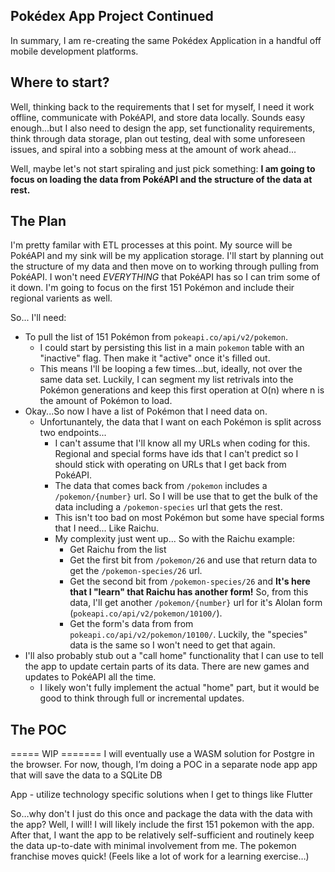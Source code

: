 ## Pokédex App Project Continued
In summary, I am re-creating the same Pokédex Application in a handful off mobile development platforms.

## Where to start?
Well, thinking back to the requirements that I set for myself, I need it work offline, communicate with PokéAPI, and store data locally. Sounds easy enough...but I also need to design the app, set functionality requirements, think through data storage, plan out testing, deal with some unforeseen issues, and spiral into a sobbing mess at the amount of work ahead...

Well, maybe let's not start spiraling and just pick something:
**I am going to focus on loading the data from PokéAPI and the structure of the data at rest.**

## The Plan
I'm pretty familar with ETL processes at this point. My source will be PokéAPI and my sink will be my application storage. I'll start by planning out the structure of my data and then move on to working through pulling from PokéAPI. I won't need *EVERYTHING* that PokéAPI has so I can trim some of it down. I'm going to focus on the first 151 Pokémon and include their regional varients as well. 

So... I'll need:
- To pull the list of 151 Pokémon from `pokeapi.co/api/v2/pokemon`.
  - I could start by persisting this list in a main `pokemon` table with an "inactive" flag. Then make it "active" once it's filled out.
  - This means I'll be looping a few times...but, ideally, not over the same data set. Luckily, I can segment my list retrivals into the Pokémon generations and keep this first operation at O(n) where n is the amount of Pokémon to load. 
- Okay...So now I have a list of Pokémon that I need data on.
  - Unfortunantely, the data that I want on each Pokémon is split across two endpoints...
    - I can't assume that I'll know all my URLs when coding for this. Regional and special forms have ids that I can't predict so I should stick with operating on URLs that I get back from PokéAPI.
    - The data that comes back from `/pokemon` includes a `/pokemon/{number}` url. So I will be use that to get the bulk of the data including a `/pokemon-species` url that gets the rest. 
    - This isn't too bad on most Pokémon but some have special forms that I need... Like Raichu.
    - My complexity just went up...  So with the Raichu example:
        - Get Raichu from the list
        - Get the first bit from `/pokemon/26` and use that return data to get the `/pokemon-species/26` url.
        - Get the second bit from `/pokemon-species/26` and **It's here that I "learn" that Raichu has another form!** So, from this data, I'll get another `/pokemon/{number}` url for it's Alolan form (`pokeapi.co/api/v2/pokemon/10100/`).
        - Get the form's data from from `pokeapi.co/api/v2/pokemon/10100/`. Luckily, the "species" data is the same so I won't need to get that again.
- I'll also probably stub out a "call home" functionality that I can use to tell the app to update certain parts of its data. There are new games and updates to PokéAPI all the time.
  - I likely won't fully implement the actual "home" part, but it would be good to think through full or incremental updates.


## The POC
===== WIP =======
I will eventually use a WASM solution for Postgre in the browser. For now, though, I’m doing a POC in a separate node app app that will save the data to a SQLite DB

App - utilize technology specific solutions when I get to things like Flutter 

So…why don't I just do this once and package the data with the data with the app? Well, I will! I will likely include the first 151 pokemon with the app. After that, I want the app to be relatively self-sufficient and routinely keep the data up-to-date with minimal involvement from me. The pokemon franchise moves quick! (Feels like a lot of work for a learning exercise…)